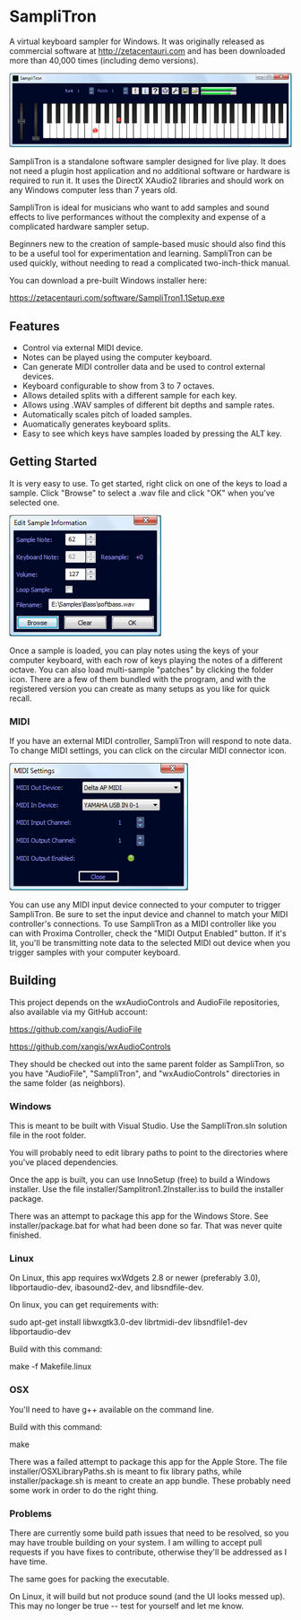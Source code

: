 # SampliTron

A virtual keyboard sampler for Windows. It was originally released as commercial software at 
http://zetacentauri.com and has been downloaded more than 40,000 times (including demo 
versions).

![Samplitron Screenshot](https://github.com/Xangis/SampliTron/blob/master/images/Samplitron.png)

SampliTron is a standalone software sampler designed for live play. It does not need a plugin 
host application and no additional software or hardware is required to run it. It uses the 
DirectX XAudio2 libraries and should work on any Windows computer less than 7 years old.

SampliTron is ideal for musicians who want to add samples and sound effects to live 
performances without the complexity and expense of a complicated hardware sampler setup.

Beginners new to the creation of sample-based music should also find this to be a useful 
tool for experimentation and learning. SampliTron can be used quickly, without needing to 
read a complicated two-inch-thick manual.

You can download a pre-built Windows installer here:

https://zetacentauri.com/software/SampliTron1.1Setup.exe

## Features

- Control via external MIDI device.
- Notes can be played using the computer keyboard.
- Can generate MIDI controller data and be used to control external devices.
- Keyboard configurable to show from 3 to 7 octaves.
- Allows detailed splits with a different sample for each key.
- Allows using .WAV samples of different bit depths and sample rates.
- Automatically scales pitch of loaded samples.
- Auomatically generates keyboard splits.
- Easy to see which keys have samples loaded by pressing the ALT key.

## Getting Started

It is very easy to use. To get started, right click on one of the keys to load a sample.
Click "Browse" to select a .wav file and click "OK" when you've selected one.

![SampliTron Sample Settings](https://github.com/Xangis/SampliTron/blob/master/images/SamplitronSampleSettings.png)

Once a sample is loaded, you can play notes using the keys of your computer keyboard, with 
each row of keys playing the notes of a different octave. You can also load multi-sample 
"patches" by clicking the folder icon. There are a few of them bundled with the program, 
and with the registered version you can create as many setups as you like for quick recall.

### MIDI

If you have an external MIDI controller, SampliTron will respond to note data. To change 
MIDI settings, you can click on the circular MIDI connector icon.

![SampliTron MIDI Settings](https://github.com/Xangis/SampliTron/blob/master/images/SamplitronMidi.png)

You can use any MIDI input device connected to your computer to trigger SampliTron. Be 
sure to set the input device and channel to match your MIDI controller's connections. 
To use SampliTron as a MIDI controller like you can with Proxima Controller, check the 
"MIDI Output Enabled" button. If it's lit, you'll be transmitting note data to the 
selected MIDI out device when you trigger samples with your computer keyboard.

## Building

This project depends on the wxAudioControls and AudioFile repositories, also available via my
GitHub account:

https://github.com/xangis/AudioFile

https://github.com/xangis/wxAudioControls

They should be checked out into the same parent folder as SampliTron, so you have "AudioFile",
"SampliTron", and "wxAudioControls" directories in the same folder (as neighbors).

### Windows

This is meant to be built with Visual Studio. Use the SampliTron.sln solution file in the
root folder.

You will probably need to edit library paths to point to the directories where you've placed
dependencies.

Once the app is built, you can use InnoSetup (free) to build a Windows installer. Use the file
installer/Samplitron1.2Installer.iss to build the installer package.

There was an attempt to package this app for the Windows Store. See installer/package.bat
for what had been done so far. That was never quite finished.

### Linux

On Linux, this app requires wxWdgets 2.8 or newer (preferably 3.0), libportaudio-dev, 
ibasound2-dev, and libsndfile-dev.

On linux, you can get requirements with:

sudo apt-get install libwxgtk3.0-dev librtmidi-dev libsndfile1-dev libportaudio-dev

Build with this command:

make -f Makefile.linux

### OSX

You'll need to have g++ available on the command line.

Build with this command:

make

There was a failed attempt to package this app for the Apple Store. The file
installer/OSXLibraryPaths.sh is meant to fix library paths, while installer/package.sh
is meant to create an app bundle. These probably need some work in order to do the right
thing.

### Problems

There are currently some build path issues that need to be resolved, so you may have trouble
building on your system. I am willing to accept pull requests if you have fixes to contribute,
otherwise they'll be addressed as I have time.

The same goes for packing the executable.

On Linux, it will build but not produce sound (and the UI looks messed up). This may no longer
be true -- test for yourself and let me know.
